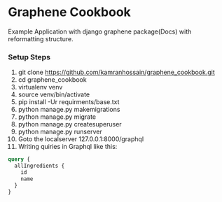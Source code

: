 # Graphene Cookbook

Example Application with django graphene package(Docs) with reformatting structure.

### Setup Steps

1. git clone https://github.com/kamranhossain/graphene_cookbook.git
2. cd graphene_cookbook
3. virtualenv venv
4. source venv/bin/activate
5. pip install -Ur requirments/base.txt
6. python manage.py makemigrations
7. python manage.py migrate
8. python manage.py createsuperuser
9. python manage.py runserver
10. Goto the localserver 127.0.0.1:8000/graphql
11. Writing quiries in Graphql like this: 

```graphql
query {
  allIngredients {
    id
    name
  }
}
```
